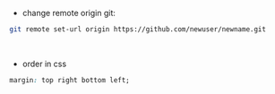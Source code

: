 - change remote origin git:

```bash
git remote set-url origin https://github.com/newuser/newname.git
```

<br>

- order in css

```css
margin: top right bottom left;
```


<br><br>
